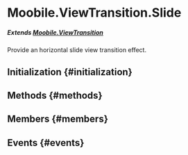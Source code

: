 Moobile.ViewTransition.Slide
================================================================================

##### Extends [Moobile.ViewTransition](ViewTransition/ViewTransition.md)

Provide an horizontal slide view transition effect.

Initialization {#initialization}
--------------------------------------------------------------------------------

Methods {#methods}
--------------------------------------------------------------------------------


Members {#members}
--------------------------------------------------------------------------------


Events {#events}
--------------------------------------------------------------------------------